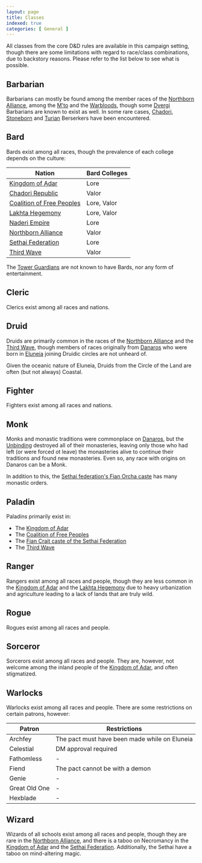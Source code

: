 ```yaml
---
layout: page
title: Classes
indexed: true
categories: [ General ]
---
```


All classes from the core D&D rules are available in this campaign setting, though there are some limitations with
regard to race/class combinations, due to backstory reasons. Please refer to the list
below to see what is possible.

## Barbarian

Barbarians can mostly be found among the member races of the [Northborn Alliance](/nations/northborn_alliance), among the [M'to](/races/mto) and the [Warbloods](/races/warbloods), though some [Dvergi](/races/dvergi) Barbarians are known to exist as well. In some rare cases, [Chadori](/races/chadori), [Stoneborn](/races/stoneborn) and [Turian](/races/turians) Berserkers have been encountered.

## Bard

Bards exist among all races, though the prevalence of each college depends on the culture:

| Nation                                                          | Bard Colleges |
|-----------------------------------------------------------------|---------------|
| [Kingdom of Adar](/nations/adar_kingdom)                        | Lore          |
| [Chadori Republic](/nations/chadori_republic)                   | Valor         |
| [Coalition of Free Peoples](/nations/coalition_of_free_peoples) | Lore, Valor   |
| [Lakhta Hegemony](/nations/lakhta_hegemony)                     | Lore, Valor   |
| [Naderi Empire](/nations/naderi_empire)                         | Lore          |
| [Northborn Alliance](/nations/northborn_alliance)               | Valor         |
| [Sethai Federation](/nations/sethai_federation)                 | Lore          |
| [Third Wave](/nations/third_wave)                               | Valor         |

The [Tower Guardians](/nations/tower_guardians) are not known to have Bards, nor any form of entertainment.

## Cleric

Clerics exist among all races and nations.

## Druid

Druids are primarily common in the races of the [Northborn Alliance](/nations/northborn_alliance) and
the [Third Wave](/nations/third_wave), though members of races originally from [Danaros](/locations/danaros) who were
born in [Eluneia](/locations/eluneia) joining Druidic circles are not unheard of.

Given the oceanic nature of Eluneia, Druids from the Circle of the Land are often (but not always) Coastal.

## Fighter

Fighters exist among all races and nations.

## Monk

Monks and monastic traditions were commonplace on [Danaros](/locations/danaros), but
the [Unbinding](/history/the-unbinding) destroyed all of their monasteries, leaving only those who had left (or were
forced ot leave) the monasteries alive to continue their traditions and found new monasteries. Even so, any race with
origins on Danaros can be a Monk.

In addition to this, the [Sethai federation's Fian Orcha caste](/nations/sethai_federation) has many monastic orders.

## Paladin

Paladins primarily exist in:

- The [Kingdom of Adar](/nations/adar_kingdom)
- The [Coalition of Free Peoples](/nations/coalition_of_free_peoples)
- The [Fian Crait caste of the Sethai Federation](/nations/sethai_federation)
- The [Third Wave](/nations/third_wave)

## Ranger

Rangers exist among all races and people, though they are less common in the [Kingdom of Adar](/nations/adar_kingdom)
and the [Lakhta Hegemony](/nations/lakhta_hegemony) due to heavy urbanization and agriculture leading to a lack of lands
that are truly wild.

## Rogue

Rogues exist among all races and people.

## Sorceror

Sorcerors exist among all races and people. They are, however, not welcome among the inland people of
the [Kingdom of Adar](/nations/adar_kingdom), and often stigmatized.

## Warlocks

Warlocks exist among all races and people. There are some restrictions on certain patrons, however:

| Patron        | Restrictions                                  |
|---------------|-----------------------------------------------|
| Archfey       | The pact must have been made while on Eluneia |
| Celestial     | DM approval required                          |
| Fathomless    | -                                             | 
| Fiend         | The pact cannot be with a demon               |
| Genie         | -                                             | 
| Great Old One | -                                             | 
| Hexblade      | -                                             | 

## Wizard

Wizards of all schools exist among all races and people, though they are rare in
the [Northborn Alliance](/nations/northborn_alliance), and there is a taboo on Necromancy in the [Kingdom of Adar](/nations/adar_kingdom) and the [Sethai Federation](/nations/sethai_federation). Additionally, the Sethai have a taboo on mind-altering magic.
